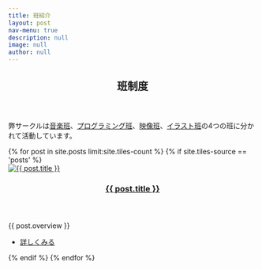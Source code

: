 ```yaml
---
title: 班紹介
layout: post
nav-menu: true
description: null
image: null
author: null
---
```


<!-- Main -->
<div id="main">

<!-- One -->
<section id="one">
	<div class="inner">
		<header class="major">
			<h2>班制度</h2>
		</header>
		<p>
        弊サークルは<a href="./2017/04/05/composers.html">音楽班</a>、<a href="./2017/04/04/programmers.html">プログラミング班</a>、<a href="./2017/04/03/video_producers.html">映像班</a>、<a href="./2017/04/02/artists.html">イラスト班</a>の4つの班に分かれて活動しています。
        </p>
	</div>
</section>

<!-- Two -->
<section id="two" class="spotlights">
	{% for post in site.posts limit:site.tiles-count %}
	{% if site.tiles-source == 'posts' %}
	<section>
		<a href="{{ post.url  | relative_url }}" class="image position-bottom">
			<img src="{{ post.image }}" alt="{{ post.title }}" data-position="center center" />
		</a>
		<div class="content">
			<div class="inner">
				<header class="major">
					<h3><a href="{{ post.url  | relative_url }}" class="link">{{ post.title }}</a></h3>
				</header>
				<p>{{ post.overview }}</p>
				<ul class="actions">
					<li><a href="{{ post.url  | relative_url }}" class="button">詳しくみる</a></li>
				</ul>
			</div>
		</div>
	</section>
	{% endif %}
	{% endfor %}
</section>

</div>
